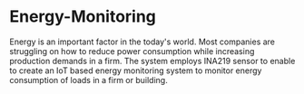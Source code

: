 # Energy-Monitoring
Energy is an important factor in the today's world. Most companies are struggling on how to reduce power consumption while increasing production demands in a firm. The system employs INA219 sensor to enable to create an IoT based energy monitoring system to monitor energy consumption of loads in a firm or building. 
